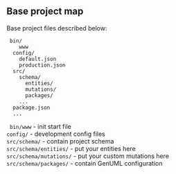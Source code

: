 ## Base project map

Base project files described below:<br> 

```
 bin/
    www
  config/
    default.json
    production.json
  src/
    schema/
      entities/
      mutations/
      packages/
    ...
  package.json
  ...
```

` bin/www` -  init start file<br>`config/` - development config files<br>`src/schema/` - contain project schema<br>`src/schema/entities/` - put your entities here<br>`src/schema/mutations/` - put your custom mutations here <br>`src/schema/packages/` - contain GenUML configuration
 